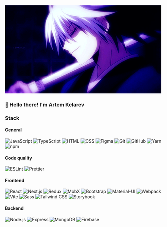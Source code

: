 [![Header](https://github.com/laytiz/laytiz/blob/main/assets/955DE3AF-2C63-44EE-BC61-BAF3E657B984.gif)](https://t.me/ArtemCodes)

### 👋 Hello there! I'm Artem Kelarev

### Stack

#### General
![JavaScript](https://img.shields.io/badge/-JavaScript-000000?style=for-the-badge&logo=javascript&logoColor=white)
![TypeScript](https://img.shields.io/badge/-TypeScript-000000?style=for-the-badge&logo=typescript&logoColor=white)
![HTML](https://img.shields.io/badge/-HTML-000000?style=for-the-badge&logo=html5&logoColor=white)
![CSS](https://img.shields.io/badge/-CSS-000000?style=for-the-badge&logo=css3&logoColor=white)
![Figma](https://img.shields.io/badge/-Figma-000000?style=for-the-badge&logo=figma&logoColor=white)
![Git](https://img.shields.io/badge/-Git-000000?style=for-the-badge&logo=git&logoColor=white)
![GitHub](https://img.shields.io/badge/-GitHub-000000?style=for-the-badge&logo=github&logoColor=white)
![Yarn](https://img.shields.io/badge/-Yarn-000000?style=for-the-badge&logo=yarn&logoColor=white)
![npm](https://img.shields.io/badge/-npm-000000?style=for-the-badge&logo=npm&logoColor=white)

#### Code quality
![ESLint](https://img.shields.io/badge/-ESLint-000000?style=for-the-badge&logo=eslint&logoColor=white)
![Prettier](https://img.shields.io/badge/-Prettier-000000?style=for-the-badge&logo=prettier&logoColor=white)

#### Frontend
![React](https://img.shields.io/badge/-React-000000?style=for-the-badge&logo=react&logoColor=white)
![Next.js](https://img.shields.io/badge/-Next.js-000000?style=for-the-badge&logo=next.js&logoColor=white)
![Redux](https://img.shields.io/badge/-Redux-000000?style=for-the-badge&logo=redux&logoColor=white)
![MobX](https://img.shields.io/badge/-MobX-000000?style=for-the-badge&logo=mobx&logoColor=white)
![Bootstrap](https://img.shields.io/badge/-Bootstrap-000000?style=for-the-badge&logo=bootstrap&logoColor=white)
![Material-UI](https://img.shields.io/badge/-Material--UI-000000?style=for-the-badge&logo=material-ui&logoColor=white)
![Webpack](https://img.shields.io/badge/-Webpack-000000?style=for-the-badge&logo=webpack&logoColor=white)
![Vite](https://img.shields.io/badge/-Vite-000000?style=for-the-badge&logo=vite&logoColor=white)
![Sass](https://img.shields.io/badge/-Sass-000000?style=for-the-badge&logo=sass&logoColor=white)
![Tailwind CSS](https://img.shields.io/badge/-Tailwind%20CSS-000000?style=for-the-badge&logo=tailwind-css&logoColor=white)
![Storybook](https://img.shields.io/badge/-Storybook-000000?style=for-the-badge&logo=storybook&logoColor=white)

#### Backend
![Node.js](https://img.shields.io/badge/-Node.js-000000?style=for-the-badge&logo=node.js&logoColor=white)
![Express](https://img.shields.io/badge/-Express-000000?style=for-the-badge&logo=express&logoColor=white)
![MongoDB](https://img.shields.io/badge/-MongoDB-000000?style=for-the-badge&logo=mongodb&logoColor=white)
![Firebase](https://img.shields.io/badge/-Firebase-000000?style=for-the-badge&logo=firebase&logoColor=white)

<!--
**laytiz/laytiz** is a ✨ _special_ ✨ repository because its `README.md` (this file) appears on your GitHub profile.

Here are some ideas to get you started:

- 🔭 I’m currently working on ...
- 🌱 I’m currently learning ...
- 👯 I’m looking to collaborate on ...
- 🤔 I’m looking for help with ...
- 💬 Ask me about ...
- 📫 How to reach me: ...
- 😄 Pronouns: ...
- ⚡ Fun fact: ...
-->
